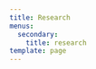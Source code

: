 ```yaml
---
title: Research
menus:
  secondary:
    title: research
template: page
---
```

<script charset="utf-8" type="text/javascript" src="//js.hsforms.net/forms/shell.js"></script>

<script>
  hbspt.forms.create({
	portalId: "6631423",
	formId: "b7318fa4-4c12-4b15-a3ca-96552ad4ff91"
});
</script>